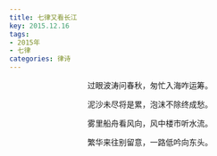 ```yaml
---
title: 七律又看长江
key: 2015.12.16
tags: 
- 2015年 
- 七律
categories: 律诗
---
```


<p align="center">过眼波涛问春秋，匆忙入海咋运筹。
</p>
<p align="center">泥沙未尽将是累，泡沫不除终成愁。
</p>
<p align="center">雾里船舟看风向，风中楼市听水流。
</p>
<p align="center">繁华来往别留意，一路低吟向东头。
</p>
